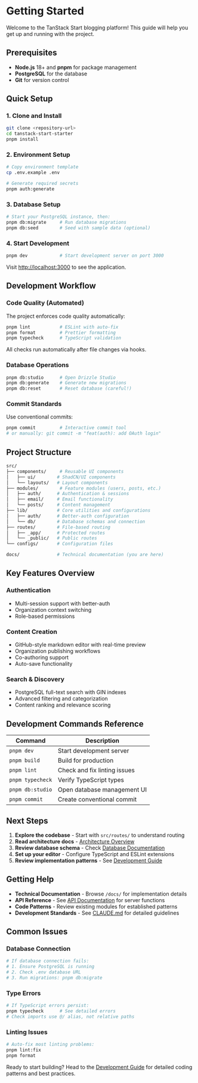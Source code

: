 # Getting Started

Welcome to the TanStack Start blogging platform! This guide will help you get up and running with the project.

## Prerequisites

- **Node.js** 18+ and **pnpm** for package management
- **PostgreSQL** for the database
- **Git** for version control

## Quick Setup

### 1. Clone and Install

```sh
git clone <repository-url>
cd tanstack-start-starter
pnpm install
```

### 2. Environment Setup

```sh
# Copy environment template
cp .env.example .env

# Generate required secrets
pnpm auth:generate
```

### 3. Database Setup

```sh
# Start your PostgreSQL instance, then:
pnpm db:migrate     # Run database migrations
pnpm db:seed        # Seed with sample data (optional)
```

### 4. Start Development

```sh
pnpm dev            # Start development server on port 3000
```

Visit [http://localhost:3000](http://localhost:3000) to see the application.

## Development Workflow

### Code Quality (Automated)

The project enforces code quality automatically:

```sh
pnpm lint           # ESLint with auto-fix
pnpm format         # Prettier formatting
pnpm typecheck      # TypeScript validation
```

All checks run automatically after file changes via hooks.

### Database Operations

```sh
pnpm db:studio      # Open Drizzle Studio
pnpm db:generate    # Generate new migrations
pnpm db:reset       # Reset database (careful!)
```

### Commit Standards

Use conventional commits:

```sh
pnpm commit         # Interactive commit tool
# or manually: git commit -m "feat(auth): add OAuth login"
```

## Project Structure

```sh
src/
├── components/     # Reusable UI components
│   ├── ui/        # ShadCN/UI components
│   └── layouts/   # Layout components
├── modules/        # Feature modules (users, posts, etc.)
│   ├── auth/      # Authentication & sessions
│   ├── email/     # Email functionality
│   └── posts/     # Content management
├── lib/           # Core utilities and configurations
│   ├── auth/      # Better-auth configuration
│   └── db/        # Database schemas and connection
├── routes/        # File-based routing
│   ├── _app/      # Protected routes
│   └── _public/   # Public routes
└── configs/       # Configuration files

docs/              # Technical documentation (you are here)
```

## Key Features Overview

### Authentication

- Multi-session support with better-auth
- Organization context switching
- Role-based permissions

### Content Creation

- GitHub-style markdown editor with real-time preview
- Organization publishing workflows
- Co-authoring support
- Auto-save functionality

### Search & Discovery

- PostgreSQL full-text search with GIN indexes
- Advanced filtering and categorization
- Content ranking and relevance scoring

## Development Commands Reference

| Command          | Description                  |
| ---------------- | ---------------------------- |
| `pnpm dev`       | Start development server     |
| `pnpm build`     | Build for production         |
| `pnpm lint`      | Check and fix linting issues |
| `pnpm typecheck` | Verify TypeScript types      |
| `pnpm db:studio` | Open database management UI  |
| `pnpm commit`    | Create conventional commit   |

## Next Steps

1. **Explore the codebase** - Start with `src/routes/` to understand routing
2. **Read architecture docs** - [Architecture Overview](../architecture/index.md)
3. **Review database schema** - Check [Database Documentation](../api/database.md)
4. **Set up your editor** - Configure TypeScript and ESLint extensions
5. **Review implementation patterns** - See [Development Guide](../development/index.md)

## Getting Help

- **Technical Documentation** - Browse `/docs/` for implementation details
- **API Reference** - See [API Documentation](../api/index.md) for server functions
- **Code Patterns** - Review existing modules for established patterns
- **Development Standards** - See [CLAUDE.md](../../CLAUDE.md) for detailed guidelines

## Common Issues

### Database Connection

```sh
# If database connection fails:
# 1. Ensure PostgreSQL is running
# 2. Check .env database URL
# 3. Run migrations: pnpm db:migrate
```

### Type Errors

```sh
# If TypeScript errors persist:
pnpm typecheck      # See detailed errors
# Check imports use @/ alias, not relative paths
```

### Linting Issues

```sh
# Auto-fix most linting problems:
pnpm lint:fix
pnpm format
```

Ready to start building? Head to the [Development Guide](../development/index.md) for detailed coding patterns and best practices.
